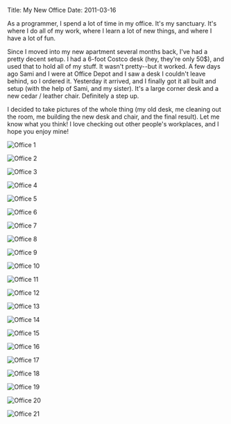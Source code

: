 Title: My New Office
Date: 2011-03-16


As a programmer, I spend a lot of time in my office.  It's my sanctuary.  It's
where I do all of my work, where I learn a lot of new things, and where I have
a lot of fun.

Since I moved into my new apartment several months back, I've had a pretty
decent setup.  I had a 6-foot Costco desk (hey, they're only 50$), and used
that to hold all of my stuff.  It wasn't pretty--but it worked.  A few days ago
Sami and I were at Office Depot and I saw a desk I couldn't leave behind, so I
ordered it.  Yesterday it arrived, and I finally got it all built and setup
(with the help of Sami, and my sister).  It's a large corner desk and a new
cedar / leather chair.  Definitely a step up.

I decided to take pictures of the whole thing (my old desk, me cleaning out the
room, me building the new desk and chair, and the final result).  Let me know
what you think!  I love checking out other people's workplaces, and I hope you
enjoy mine!

![Office 1][]

![Office 2][]

![Office 3][]

![Office 4][]

![Office 5][]

![Office 6][]

![Office 7][]

![Office 8][]

![Office 9][]

![Office 10][]

![Office 11][]

![Office 12][]

![Office 13][]

![Office 14][]

![Office 15][]

![Office 16][]

![Office 17][]

![Office 18][]

![Office 19][]

![Office 20][]

![Office 21][]


  [Office 1]: |filename|/images/2011/office-1.png "Office 1"
  [Office 2]: |filename|/images/2011/office-2.png "Office 2"
  [Office 3]: |filename|/images/2011/office-3.png "Office 3"
  [Office 4]: |filename|/images/2011/office-4.png "Office 4"
  [Office 5]: |filename|/images/2011/office-5.png "Office 5"
  [Office 6]: |filename|/images/2011/office-6.png "Office 6"
  [Office 7]: |filename|/images/2011/office-7.png "Office 7"
  [Office 8]: |filename|/images/2011/office-8.png "Office 8"
  [Office 9]: |filename|/images/2011/office-9.png "Office 9"
  [Office 10]: |filename|/images/2011/office-10.png "Office 10"
  [Office 11]: |filename|/images/2011/office-11.png "Office 11"
  [Office 12]: |filename|/images/2011/office-12.png "Office 12"
  [Office 13]: |filename|/images/2011/office-13.png "Office 13"
  [Office 14]: |filename|/images/2011/office-14.png "Office 14"
  [Office 15]: |filename|/images/2011/office-15.png "Office 15"
  [Office 16]: |filename|/images/2011/office-16.png "Office 16"
  [Office 17]: |filename|/images/2011/office-17.png "Office 17"
  [Office 18]: |filename|/images/2011/office-18.png "Office 18"
  [Office 19]: |filename|/images/2011/office-19.png "Office 19"
  [Office 20]: |filename|/images/2011/office-20.png "Office 20"
  [Office 21]: |filename|/images/2011/office-21.png "Office 21"
